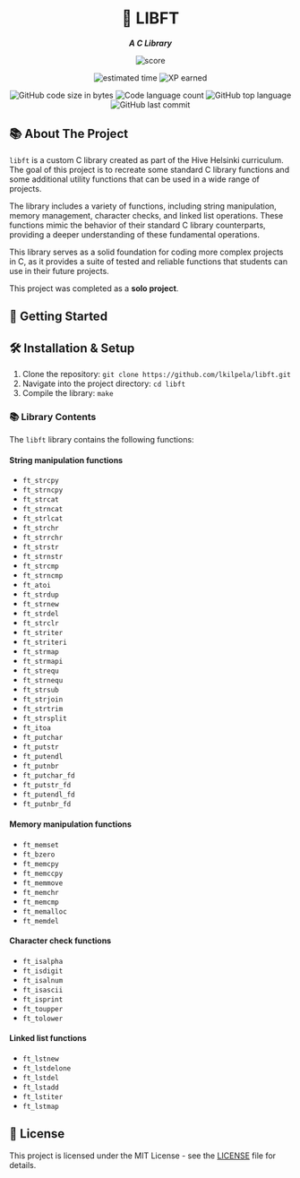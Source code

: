 <h1 align="center">
	📖 LIBFT
</h1>

<p align="center">
	<b><i>A C Library</i></b><br>
</p>

<p align="center">
    <img alt="score" src="https://img.shields.io/badge/score-125%2F100-brightgreen" />
<p align="center">
    <img alt="estimated time" src="https://img.shields.io/badge/time%20spent-70%20hours-blue" />
    <img alt="XP earned" src="https://img.shields.io/badge/XP%20earned-462-orange" />
<p align="center">
	<img alt="GitHub code size in bytes" src="https://img.shields.io/github/languages/code-size/lkilpela/libft?color=lightblue" />
	<img alt="Code language count" src="https://img.shields.io/github/languages/count/lkilpela/libft?color=yellow" />
	<img alt="GitHub top language" src="https://img.shields.io/github/languages/top/lkilpela/libft?color=blue" />
	<img alt="GitHub last commit" src="https://img.shields.io/github/last-commit/lkilpela/libft?color=green" />
</p>

## 📚 About The Project

`libft` is a custom C library created as part of the Hive Helsinki curriculum. The goal of this project is to recreate some standard C library functions and some additional utility functions that can be used in a wide range of projects.

The library includes a variety of functions, including string manipulation, memory management, character checks, and linked list operations. These functions mimic the behavior of their standard C library counterparts, providing a deeper understanding of these fundamental operations.

This library serves as a solid foundation for coding more complex projects in C, as it provides a suite of tested and reliable functions that students can use in their future projects.

This project was completed as a **solo project**.

## 🏁 Getting Started

## 🛠️ Installation & Setup

1. Clone the repository: `git clone https://github.com/lkilpela/libft.git`
2. Navigate into the project directory: `cd libft`
3. Compile the library: `make`

### 📚 Library Contents

The `libft` library contains the following functions:

#### String manipulation functions
- `ft_strcpy`
- `ft_strncpy`
- `ft_strcat`
- `ft_strncat`
- `ft_strlcat`
- `ft_strchr`
- `ft_strrchr`
- `ft_strstr`
- `ft_strnstr`
- `ft_strcmp`
- `ft_strncmp`
- `ft_atoi`
- `ft_strdup`
- `ft_strnew`
- `ft_strdel`
- `ft_strclr`
- `ft_striter`
- `ft_striteri`
- `ft_strmap`
- `ft_strmapi`
- `ft_strequ`
- `ft_strnequ`
- `ft_strsub`
- `ft_strjoin`
- `ft_strtrim`
- `ft_strsplit`
- `ft_itoa`
- `ft_putchar`
- `ft_putstr`
- `ft_putendl`
- `ft_putnbr`
- `ft_putchar_fd`
- `ft_putstr_fd`
- `ft_putendl_fd`
- `ft_putnbr_fd`

#### Memory manipulation functions
- `ft_memset`
- `ft_bzero`
- `ft_memcpy`
- `ft_memccpy`
- `ft_memmove`
- `ft_memchr`
- `ft_memcmp`
- `ft_memalloc`
- `ft_memdel`

#### Character check functions
- `ft_isalpha`
- `ft_isdigit`
- `ft_isalnum`
- `ft_isascii`
- `ft_isprint`
- `ft_toupper`
- `ft_tolower`

#### Linked list functions
- `ft_lstnew`
- `ft_lstdelone`
- `ft_lstdel`
- `ft_lstadd`
- `ft_lstiter`
- `ft_lstmap`

## 📜 License

This project is licensed under the MIT License - see the [LICENSE](https://github.com/lkilpela/libft/blob/main/docs/LICENSE) file for details.